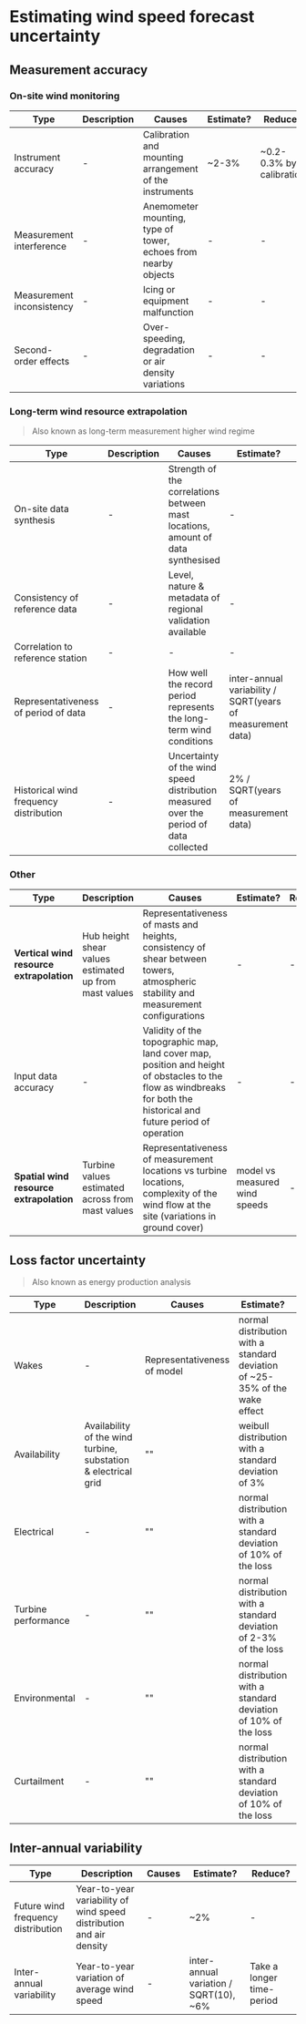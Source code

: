 # Estimating wind speed forecast uncertainty

## Measurement accuracy

### **On-site wind monitoring**

| Type | Description | Causes | Estimate? | Reduce? |
| --- | --- | --- | --- | --- |
| Instrument accuracy | - | Calibration and mounting arrangement of the instruments | ~2-3% | ~0.2-0.3% by calibration  |
| Measurement interference | - | Anemometer mounting,  type of tower, echoes from nearby objects | - | - |
| Measurement inconsistency | - | Icing or equipment malfunction | - | - |
| Second-order effects | - | Over-speeding, degradation or air density variations | - | - |

### **Long-term wind resource extrapolation**

> Also known as long-term measurement higher wind regime

| Type | Description | Causes | Estimate? | Reduce? |
| --- | --- | --- | --- | --- |
| On-site data synthesis | - | Strength of the correlations between mast locations, amount of data synthesised | - | - |
| Consistency of reference data | - | Level, nature & metadata of regional validation available | - | - |
| Correlation to reference station | - | - | - | - |
| Representativeness of period of data | - | How well the record period represents the long-term wind conditions | inter-annual variability / SQRT(years of measurement data) | - |
| Historical wind frequency distribution | - | Uncertainty of the wind speed distribution measured over the period of data collected | 2% / SQRT(years of measurement data) | - |

### Other

| Type | Description | Causes | Estimate? | Reduce? |
| --- | --- | --- | --- | --- |
| **Vertical wind resource extrapolation** | Hub height shear values estimated up from mast values | Representativeness of masts and heights, consistency of shear between towers, atmospheric stability and measurement configurations | - | - |
| Input data accuracy | - | Validity of the topographic map, land cover map, position and height of obstacles to the flow as windbreaks for both the historical and future period of operation | - | - |
| **Spatial wind resource extrapolation** | Turbine values estimated across from mast values |  Representativeness of measurement locations vs turbine locations, complexity of the wind flow at the site (variations in ground cover) | model vs measured wind speeds | - | 

## **Loss factor uncertainty**

> Also known as energy production analysis

| Type | Description | Causes | Estimate? | Reduce? |
| --- | --- | --- | --- | --- |
| Wakes | - | Representativeness of model | normal distribution with a standard deviation of ~25-35% of the wake effect | - |
| Availability | Availability of the wind turbine, substation & electrical grid | "" | weibull distribution with a standard deviation of 3% | - |
| Electrical | - | "" | normal distribution with a standard deviation of 10% of the loss | - |
| Turbine performance | - | "" | normal distribution with a standard deviation of 2-3% of the loss | - |
| Environmental | - | "" | normal distribution with a standard deviation of 10% of the loss | - |
| Curtailment | - | "" | normal distribution with a standard deviation of 10% of the loss | - |

## **Inter-annual variability**

| Type | Description | Causes | Estimate? | Reduce? |
| --- | --- | --- | --- | --- |
| Future wind frequency distribution  | Year-to-year variability of wind speed distribution and air density | - | ~2% | - |
| Inter-annual variability | Year-to-year variation of average wind speed | - | inter-annual variation / SQRT(10), ~6% | Take a longer time-period |
